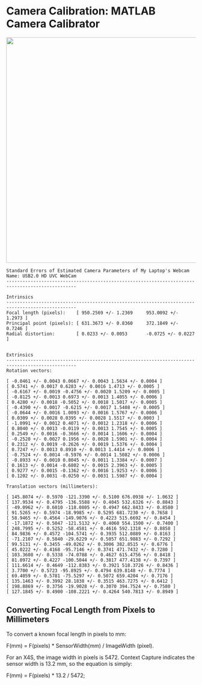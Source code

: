 # Camera Calibration: MATLAB Camera Calibrator

<p align="center">
  <img src="https://github.com/bimalka98/Computer-Vision-and-Image-Processing/blob/main/SINGLE%20VIEW%20GEOMETRY/Camera%20Calibration/cc.png"  width="600"/>
</p>


```
Standard Errors of Estimated Camera Parameters of My Laptop's Webcam Name: USB2.0 HD UVC WebCam
------------------------------------------------------------------------------------------------

Intrinsics
------------------------------------------------------------------------------------------------
Focal length (pixels):    [ 950.2569 +/- 1.2369     953.0092 +/- 1.2973 ]
Principal point (pixels): [ 631.3673 +/- 0.8360     372.1849 +/- 0.7246 ]
Radial distortion:        [ 0.0233 +/- 0.0053       -0.0725 +/- 0.0227  ]


Extrinsics
------------------------------------------------------------------------------------------------
Rotation vectors:

[ -0.0461 +/- 0.0043 0.0667 +/- 0.0043 1.5634 +/- 0.0004 ]
[ 0.5741 +/- 0.0017 0.6283 +/- 0.0016 1.4713 +/- 0.0005 ]
[ -0.6167 +/- 0.0019 -0.4756 +/- 0.0020 1.5209 +/- 0.0005 ]
[ -0.8125 +/- 0.0013 0.6973 +/- 0.0013 1.4055 +/- 0.0006 ]
[ 0.4280 +/- 0.0018 -0.5052 +/- 0.0018 1.5017 +/- 0.0005 ]
[ -0.4390 +/- 0.0017 -0.6215 +/- 0.0017 1.5408 +/- 0.0005 ]
[ -0.0644 +/- 0.0016 1.0093 +/- 0.0016 1.5767 +/- 0.0006 ]
[ 0.0309 +/- 0.0028 0.0395 +/- 0.0028 1.5517 +/- 0.0003 ]
[ -1.0991 +/- 0.0012 0.4071 +/- 0.0012 1.2318 +/- 0.0006 ]
[ 0.8040 +/- 0.0013 -0.0119 +/- 0.0013 1.7545 +/- 0.0005 ]
[ 0.2549 +/- 0.0016 -0.3666 +/- 0.0014 1.1606 +/- 0.0004 ]
[ -0.2520 +/- 0.0027 0.1956 +/- 0.0028 1.5901 +/- 0.0004 ]
[ 0.2312 +/- 0.0019 -0.2626 +/- 0.0019 1.5376 +/- 0.0004 ]
[ 0.7247 +/- 0.0013 0.8910 +/- 0.0013 1.4414 +/- 0.0006 ]
[ -0.7524 +/- 0.0014 -0.5976 +/- 0.0014 1.5082 +/- 0.0006 ]
[ -0.8933 +/- 0.0010 0.8045 +/- 0.0011 1.3384 +/- 0.0007 ]
[ 0.1613 +/- 0.0014 -0.6802 +/- 0.0015 2.3963 +/- 0.0005 ]
[ 0.9277 +/- 0.0015 -0.1362 +/- 0.0016 1.9253 +/- 0.0006 ]
[ 0.1202 +/- 0.0031 -0.0250 +/- 0.0031 1.5987 +/- 0.0004 ]

Translation vectors (millimeters):

[ 145.8074 +/- 0.5970 -121.3390 +/- 0.5100 676.0938 +/- 1.0632 ]
[ 137.9534 +/- 0.4795 -136.5588 +/- 0.4045 532.6326 +/- 0.8843 ]
[ -49.0962 +/- 0.6010 -118.0805 +/- 0.4947 662.8433 +/- 0.8580 ]
[ 91.5265 +/- 0.5974 -18.9985 +/- 0.5295 681.7230 +/- 0.7658 ]
[ 58.9465 +/- 0.4564 -149.9076 +/- 0.4223 515.6692 +/- 0.8454 ]
[ -17.1872 +/- 0.5047 -121.5132 +/- 0.4060 554.1500 +/- 0.7400 ]
[ 248.7995 +/- 0.5252 -58.4581 +/- 0.4616 592.1318 +/- 0.8858 ]
[ 84.9836 +/- 0.4572 -104.5741 +/- 0.3935 512.0889 +/- 0.8163 ]
[ -71.2107 +/- 0.5840 -29.6229 +/- 0.5057 651.9883 +/- 0.7292 ]
[ 99.5131 +/- 0.3455 -49.0262 +/- 0.3006 382.8515 +/- 0.6776 ]
[ 45.0222 +/- 0.4168 -95.7146 +/- 0.3741 471.7432 +/- 0.7280 ]
[ 103.3608 +/- 0.5338 -74.0788 +/- 0.4627 615.4756 +/- 0.8418 ]
[ 81.0972 +/- 0.4227 -100.5044 +/- 0.3817 477.4138 +/- 0.7397 ]
[ 111.6614 +/- 0.4649 -112.8383 +/- 0.3921 518.3726 +/- 0.8436 ]
[ 3.7700 +/- 0.5723 -95.8925 +/- 0.4794 639.8148 +/- 0.7774 ]
[ 69.4059 +/- 0.5781 -75.5297 +/- 0.5072 659.4204 +/- 0.7176 ]
[ 135.1463 +/- 0.3992 28.1838 +/- 0.3515 463.7275 +/- 0.6412 ]
[ 198.8869 +/- 0.3756 -19.9028 +/- 0.3070 394.7524 +/- 0.7580 ]
[ 127.1845 +/- 0.4900 -108.2221 +/- 0.4264 540.7813 +/- 0.8949 ]
```


## Converting Focal Length from Pixels to Millimeters

To convert a known focal length in pixels to mm:

F(mm) = F(pixels) * SensorWidth(mm) / ImageWidth (pixel).

For an X4S, the image width in pixels is 5472. Context Capture indicates the sensor width is 13.2 mm, so the equation is simply:

F(mm) = F(pixels) * 13.2 / 5472;
